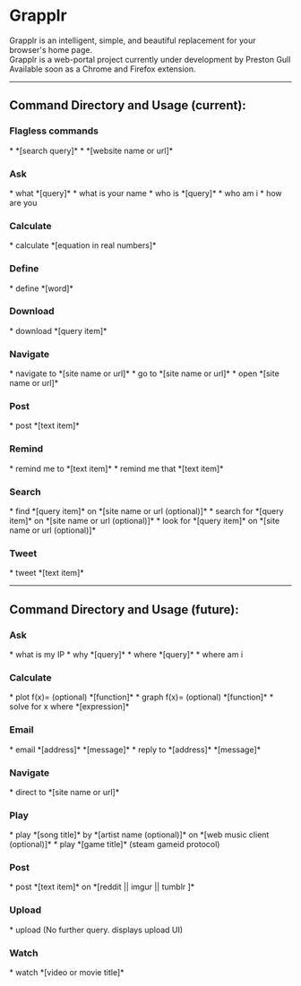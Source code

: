 # Grapplr
Grapplr is an intelligent, simple, and beautiful replacement for your browser's home page. 
<br />
Grapplr is a web-portal project currently under development by Preston Gull
<br />
Available soon as a Chrome and Firefox extension.
<hr />

<h2>Command Directory and Usage (current):</h2>
<h3>Flagless commands</h3>
* *[search query]*
* *[website name or url]*

<h3>Ask</h3>
* what *[query]*
* what is your name
* who is *[query]*
* who am i
* how are you

<h3>Calculate</h3>
* calculate *[equation in real numbers]*

<h3>Define</h3>
* define *[word]*

<h3>Download</h3>
* download *[query item]*

<h3>Navigate</h3>
* navigate to *[site name or url]*
* go to *[site name or url]*
* open *[site name or url]*

<h3>Post</h3>
* post *[text item]*

<h3>Remind</h3>
* remind me to *[text item]*
* remind me that *[text item]*

<h3>Search</h3>
* find *[query item]* on *[site name or url (optional)]*
* search for *[query item]* on *[site name or url (optional)]*
* look for *[query item]* on *[site name or url (optional)]*

<h3>Tweet</h3>
* tweet *[text item]*

<hr />
<h2>Command Directory and Usage (future):</h2>
<h3>Ask</h3>
* what is my IP
* why *[query]*
* where *[query]*
* where am i

<h3>Calculate</h3>
* plot f(x)= (optional) *[function]*
* graph f(x)= (optional) *[function]*
* solve for x where *[expression]*

<h3>Email</h3>
* email *[address]* *[message]*
* reply to *[address]* *[message]*

<h3>Navigate</h3>
* direct to *[site name or url]*

<h3>Play</h3>
* play *[song title]* by *[artist name (optional)]* on *[web music client (optional)]*
* play *[game title]* (steam gameid protocol)

<h3>Post</h3>
* post *[text item]* on *[reddit || imgur || tumblr ]*

<h3>Upload</h3>
* upload (No further query. displays upload UI)

<h3>Watch</h3>
* watch *[video or movie title]*
